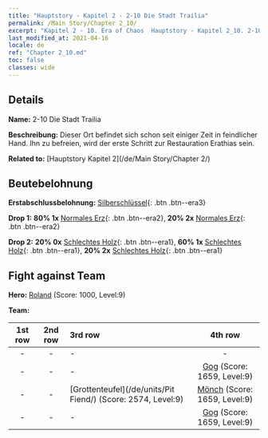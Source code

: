 ```yaml
---
title: "Hauptstory - Kapitel 2 - 2-10 Die Stadt Trailia"
permalink: /Main Story/Chapter 2_10/
excerpt: "Kapitel 2 - 10. Era of Chaos  Hauptstory - Kapitel 2_10. 2-10 Die Stadt Trailia"
last_modified_at: 2021-04-16
locale: de
ref: "Chapter 2_10.md"
toc: false
classes: wide
---
```


## Details

 **Name:** 2-10 Die Stadt Trailia

 **Beschreibung:** Dieser Ort befindet sich schon seit einiger Zeit in feindlicher Hand. Ihn zu befreien, wird der erste Schritt zur Restauration Erathias sein.

 **Related to:** [Hauptstory Kapitel 2](/de/Main Story/Chapter 2/)

## Beutebelohnung

 **Erstabschlussbelohnung:** [Silberschlüssel](/de/Items/con_693/){: .btn .btn--era3}

 **Drop 1:** **80% 1x** [Normales Erz](/de/Items/mat_6/){: .btn .btn--era2}, **20% 2x** [Normales Erz](/de/Items/mat_6/){: .btn .btn--era2}

 **Drop 2:** **20% 0x** [Schlechtes Holz](/de/Items/mat_1/){: .btn .btn--era1}, **60% 1x** [Schlechtes Holz](/de/Items/mat_1/){: .btn .btn--era1}, **20% 2x** [Schlechtes Holz](/de/Items/mat_1/){: .btn .btn--era1}


## Fight against Team
 **Hero:** [Roland](/de/heroes/Roland/) (Score: 1000, Level:9)

 **Team:**


  | 1st row | 2nd row | 3rd row | 4th row |
  |:----:|:----:|:----|:----:|
  | - | - | - | - |
  | - | - | - | [Gog](/de/units/Gog/) (Score: 1659, Level:9)  |
  | - | - | [Grottenteufel](/de/units/Pit Fiend/) (Score: 2574, Level:9)  | [Mönch](/de/units/Monk/) (Score: 1659, Level:9)  |
  | - | - | - | [Gog](/de/units/Gog/) (Score: 1659, Level:9)  |


